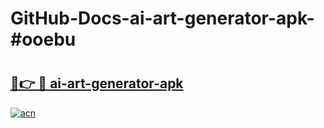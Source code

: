 # GitHub-Docs-ai-art-generator-apk-#ooebu

# <h2><a href="https://andorid.site?title=ai-art-generator-apk&ref=07A">🔗👉 🔴 ai-art-generator-apk</a></h2>

[![acn](https://github.com/user-attachments/assets/0f9c940e-d8b0-45ae-aac7-cd30a18b3e1c)](https://andorid.site?title=ai-art-generator-apk&ref=07A)

